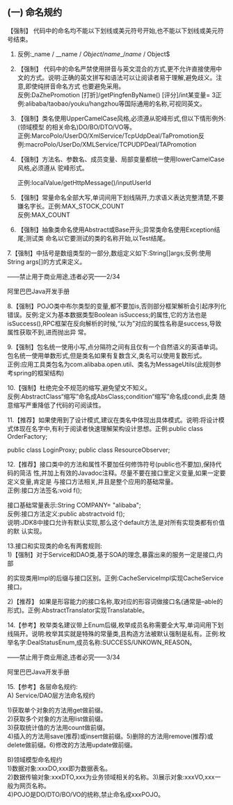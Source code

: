 ## \(一\) 命名规约

【强制】 代码中的命名均不能以下划线或美元符号开始,也不能以下划线或美元符号结束。

1. 反例:\_name / \_\_name / $Object / name\_ / name$ / Object$

2. 【强制】 代码中的命名严禁使用拼音与英文混合的方式,更不允许直接使用中文的方式。说明:正确的英文拼写和语法可以让阅读者易于理解,避免歧义。注意,即使纯拼音命名方式 也要避免采用。  
   反例:DaZhePromotion \[打折\]/getPingfenByName\(\) \[评分\]/int某变量= 3正例:alibaba/taobao/youku/hangzhou等国际通用的名称,可视同英文。

3. 【强制】类名使用UpperCamelCase风格,必须遵从驼峰形式,但以下情形例外:\(领域模型 的相关命名\)DO/BO/DTO/VO等。  
   正例:MarcoPolo/UserDO/XmlService/TcpUdpDeal/TaPromotion反例:macroPolo/UserDo/XMLService/TCPUDPDeal/TAPromotion

4. 【强制】方法名、参数名、成员变量、局部变量都统一使用lowerCamelCase风格,必须遵从 驼峰形式。

   正例:localValue/getHttpMessage\(\)/inputUserId

5. 【强制】常量命名全部大写,单词间用下划线隔开,力求语义表达完整清楚,不要嫌名字长。正例:MAX\_STOCK\_COUNT  
   反例:MAX\_COUNT

6. 【强制】抽象类命名使用Abstract或Base开头;异常类命名使用Exception结尾;测试类 命名以它要测试的类的名称开始,以Test结尾。

7.【强制】中括号是数组类型的一部分,数组定义如下:String\[\]args;反例:使用String args\[\]的方式来定义。

——禁止用于商业用途,违者必究——2/34

阿里巴巴Java开发手册

8.【强制】POJO类中布尔类型的变量,都不要加is,否则部分框架解析会引起序列化错误。反例:定义为基本数据类型Boolean isSuccess;的属性,它的方法也是isSuccess\(\),RPC框架在反向解析的时候,“以为”对应的属性名称是success,导致属性获取不到,进而抛出异 常。

9.【强制】包名统一使用小写,点分隔符之间有且仅有一个自然语义的英语单词。包名统一使用单数形式,但是类名如果有复数含义,类名可以使用复数形式。  
正例:应用工具类包名为com.alibaba.open.util、类名为MessageUtils\(此规则参考spring的框架结构\)

10.【强制】杜绝完全不规范的缩写,避免望文不知义。  
反例:AbstractClass“缩写”命名成AbsClass;condition“缩写”命名成condi,此类 随意缩写严重降低了代码的可阅读性。

11.【推荐】如果使用到了设计模式,建议在类名中体现出具体模式。说明:将设计模式体现在名字中,有利于阅读者快速理解架构设计思想。正例:public class OrderFactory;

public class LoginProxy; public class ResourceObserver;

12.【推荐】接口类中的方法和属性不要加任何修饰符号\(public也不要加\),保持代码的简洁 性,并加上有效的Javadoc注释。尽量不要在接口里定义变量,如果一定要定义变量,肯定是 与接口方法相关,并且是整个应用的基础常量。  
正例:接口方法签名:void f\(\);

接口基础常量表示:String COMPANY= "alibaba";  
反例:接口方法定义:public abstractvoid f\(\);  
说明:JDK8中接口允许有默认实现,那么这个default方法,是对所有实现类都有价值的默 认实现。

13.接口和实现类的命名有两套规则:  
1\)【强制】对于Service和DAO类,基于SOA的理念,暴露出来的服务一定是接口,内部

的实现类用Impl的后缀与接口区别。正例:CacheServiceImpl实现CacheService接口。

2\)【推荐】 如果是形容能力的接口名称,取对应的形容词做接口名\(通常是–able的形式\)。正例:AbstractTranslator实现Translatable。

14.【参考】枚举类名建议带上Enum后缀,枚举成员名称需要全大写,单词间用下划线隔开。说明:枚举其实就是特殊的常量类,且构造方法被默认强制是私有。正例:枚举名字:DealStatusEnum,成员名称:SUCCESS/UNKOWN\_REASON。

——禁止用于商业用途,违者必究——3/34

阿里巴巴Java开发手册

15.【参考】各层命名规约:  
A\) Service/DAO层方法命名规约

1\)获取单个对象的方法用get做前缀。  
2\)获取多个对象的方法用list做前缀。  
3\)获取统计值的方法用count做前缀。  
4\)插入的方法用save\(推荐\)或insert做前缀。5\)删除的方法用remove\(推荐\)或delete做前缀。6\)修改的方法用update做前缀。

B\)领域模型命名规约  
1\)数据对象:xxxDO,xxx即为数据表名。  
2\)数据传输对象:xxxDTO,xxx为业务领域相关的名称。3\)展示对象:xxxVO,xxx一般为网页名称。  
4\)POJO是DO/DTO/BO/VO的统称,禁止命名成xxxPOJO。

